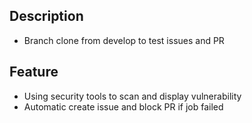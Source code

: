 ## Description
- Branch clone from develop to test issues and PR

## Feature
- Using security tools to scan and display vulnerability
- Automatic create issue and block PR if job failed